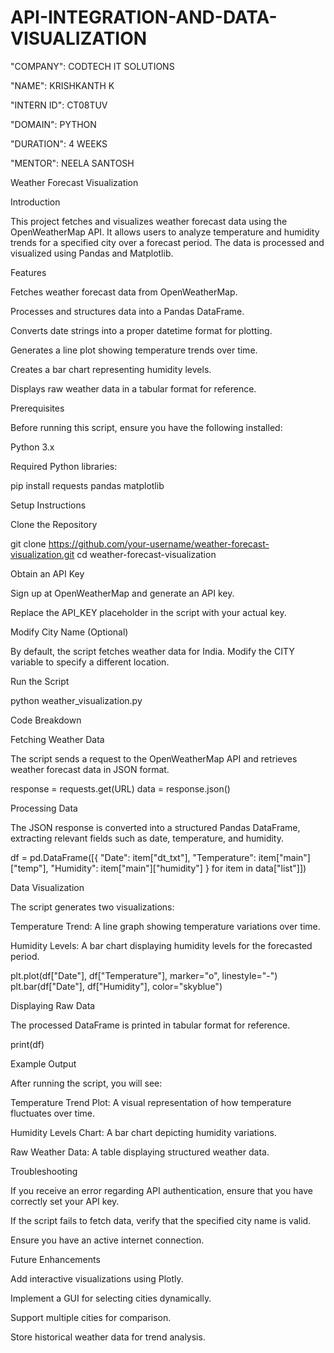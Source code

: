 # API-INTEGRATION-AND-DATA-VISUALIZATION

"COMPANY": CODTECH IT SOLUTIONS

"NAME": KRISHKANTH K

"INTERN ID": CT08TUV

"DOMAIN": PYTHON 

"DURATION": 4 WEEKS

"MENTOR": NEELA SANTOSH

Weather Forecast Visualization

Introduction

This project fetches and visualizes weather forecast data using the OpenWeatherMap API. It allows users to analyze temperature and humidity trends for a specified city over a forecast period. The data is processed and visualized using Pandas and Matplotlib.

Features

Fetches weather forecast data from OpenWeatherMap.

Processes and structures data into a Pandas DataFrame.

Converts date strings into a proper datetime format for plotting.

Generates a line plot showing temperature trends over time.

Creates a bar chart representing humidity levels.

Displays raw weather data in a tabular format for reference.


Prerequisites

Before running this script, ensure you have the following installed:

Python 3.x


Required Python libraries:

pip install requests pandas matplotlib


Setup Instructions

Clone the Repository

git clone https://github.com/your-username/weather-forecast-visualization.git
cd weather-forecast-visualization


Obtain an API Key

Sign up at OpenWeatherMap and generate an API key.

Replace the API_KEY placeholder in the script with your actual key.

Modify City Name (Optional)

By default, the script fetches weather data for India. Modify the CITY variable to specify a different location.


Run the Script

python weather_visualization.py


Code Breakdown

Fetching Weather Data

The script sends a request to the OpenWeatherMap API and retrieves weather forecast data in JSON format.

response = requests.get(URL)
data = response.json()


Processing Data

The JSON response is converted into a structured Pandas DataFrame, extracting relevant fields such as date, temperature, and humidity.

df = pd.DataFrame([{
    "Date": item["dt_txt"],
    "Temperature": item["main"]["temp"],
    "Humidity": item["main"]["humidity"]
} for item in data["list"]])


Data Visualization

The script generates two visualizations:

Temperature Trend: A line graph showing temperature variations over time.

Humidity Levels: A bar chart displaying humidity levels for the forecasted period.

plt.plot(df["Date"], df["Temperature"], marker="o", linestyle="-")
plt.bar(df["Date"], df["Humidity"], color="skyblue")


Displaying Raw Data

The processed DataFrame is printed in tabular format for reference.

print(df)


Example Output

After running the script, you will see:

Temperature Trend Plot: A visual representation of how temperature fluctuates over time.

Humidity Levels Chart: A bar chart depicting humidity variations.

Raw Weather Data: A table displaying structured weather data.


Troubleshooting

If you receive an error regarding API authentication, ensure that you have correctly set your API key.

If the script fails to fetch data, verify that the specified city name is valid.

Ensure you have an active internet connection.


Future Enhancements

Add interactive visualizations using Plotly.

Implement a GUI for selecting cities dynamically.

Support multiple cities for comparison.

Store historical weather data for trend analysis.
